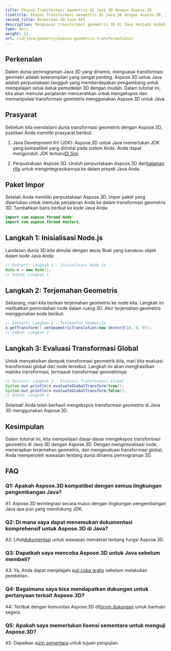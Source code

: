```yaml
---
title: Ekspos Transformasi Geometris di Java 3D dengan Aspose.3D
linktitle: Ekspos Transformasi Geometris di Java 3D dengan Aspose.3D
second_title: Asumsikan.3D Java API
description: Menguasai transformasi geometris 3D di Java menjadi mudah dengan Aspose.3D. Pelajari cara memanipulasi node, menerapkan terjemahan, dan mengevaluasi transformasi global.
type: docs
weight: 13
url: /id/java/geometry/expose-geometric-transformations/
---
```

## Perkenalan

Dalam dunia pemrograman Java 3D yang dinamis, menguasai transformasi geometri adalah keterampilan yang sangat penting. Aspose.3D untuk Java adalah perpustakaan tangguh yang memberdayakan pengembang untuk mempelajari seluk-beluk pemodelan 3D dengan mudah. Dalam tutorial ini, kita akan memulai perjalanan mencerahkan untuk mengekspos dan memanipulasi transformasi geometris menggunakan Aspose.3D untuk Java.

## Prasyarat

Sebelum kita mendalami dunia transformasi geometris dengan Aspose.3D, pastikan Anda memiliki prasyarat berikut:

1.  Java Development Kit (JDK): Aspose.3D untuk Java memerlukan JDK yang kompatibel yang diinstal pada sistem Anda. Anda dapat mengunduh JDK terbaru[Di Sini](https://www.oracle.com/java/technologies/javase-downloads.html).

2.  Perpustakaan Aspose.3D: Unduh perpustakaan Aspose.3D dari[halaman rilis](https://releases.aspose.com/3d/java/) untuk mengintegrasikannya ke dalam proyek Java Anda.

## Paket Impor

Setelah Anda memiliki perpustakaan Aspose.3D, impor paket yang diperlukan untuk memulai perjalanan Anda ke dalam transformasi geometris 3D. Tambahkan baris berikut ke kode Java Anda:

```java
import com.aspose.threed.Node;
import com.aspose.threed.Vector3;
```

## Langkah 1: Inisialisasi Node.js

 Landasan dunia 3D kita dimulai dengan a`Node` Buat yang baru`Node` objek dalam kode Java Anda:

```java
// ExStart: Langkah 1 - Inisialisasi Node.js
Node n = new Node();
// ExEnd: Langkah 1
```

## Langkah 2: Terjemahan Geometris

Sekarang, mari kita berikan terjemahan geometris ke node kita. Langkah ini melibatkan pemindahan node dalam ruang 3D. Atur terjemahan geometris menggunakan kode berikut:

```java
// ExStart: Langkah 2 - Terjemahan Geometris
n.getTransform().setGeometricTranslation(new Vector3(10, 0, 0));
// ExEnd: Langkah 2
```

## Langkah 3: Evaluasi Transformasi Global

Untuk menyaksikan dampak transformasi geometrik kita, mari kita evaluasi transformasi global dari node tersebut. Langkah ini akan menghasilkan matriks transformasi, termasuk transformasi geometrinya:

```java
// ExStart: Langkah 3 - Evaluasi Transformasi Global
System.out.println(n.evaluateGlobalTransform(true));
System.out.println(n.evaluateGlobalTransform(false));
// ExEnd: Langkah 3
```

Selamat! Anda telah berhasil mengekspos transformasi geometris di Java 3D menggunakan Aspose.3D.

## Kesimpulan

Dalam tutorial ini, kita mempelajari dasar-dasar mengekspos transformasi geometris di Java 3D dengan Aspose.3D. Dengan menginisialisasi node, menerapkan terjemahan geometris, dan mengevaluasi transformasi global, Anda memperoleh wawasan tentang dunia dinamis pemrograman 3D.

## FAQ

### Q1: Apakah Aspose.3D kompatibel dengan semua lingkungan pengembangan Java?

A1: Aspose.3D terintegrasi secara mulus dengan lingkungan pengembangan Java apa pun yang mendukung JDK.

### Q2: Di mana saya dapat menemukan dokumentasi komprehensif untuk Aspose.3D di Java?

 A2: Lihat[dokumentasi](https://reference.aspose.com/3d/java/) untuk wawasan mendetail tentang fungsi Aspose.3D.

### Q3: Dapatkah saya mencoba Aspose.3D untuk Java sebelum membeli?

 A3: Ya, Anda dapat menjelajahi a[uji coba gratis](https://releases.aspose.com/) sebelum melakukan pembelian.

### Q4: Bagaimana saya bisa mendapatkan dukungan untuk pertanyaan terkait Aspose.3D?

 A4: Terlibat dengan komunitas Aspose.3D di[forum dukungan](https://forum.aspose.com/c/3d/18) untuk bantuan segera.

### Q5: Apakah saya memerlukan lisensi sementara untuk menguji Aspose.3D?

 A5: Dapatkan a[izin sementara](https://purchase.aspose.com/temporary-license/) untuk tujuan pengujian.